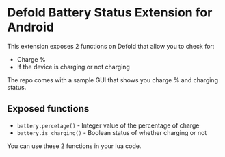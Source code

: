 # Defold Battery Status Extension for Android
This extension exposes 2 functions on Defold that allow you to check for:

* Charge %
* If the device is charging or not charging

The repo comes with a sample GUI that shows you charge % and charging status.

## Exposed functions

* `battery.percetage()` - Integer value of the percentage of charge
* `battery.is_charging()` - Boolean status of whether charging or not

You can use these 2 functions in your lua code.
